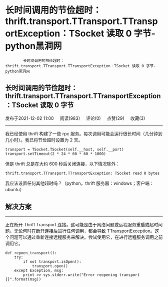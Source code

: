 # 长时间调用的节俭超时：thrift.transport.TTransport.TTransportException：TSocket 读取 0 字节-python黑洞网
            长时间调用的节俭超时：thrift.transport.TTransport.TTransportException：TSocket 读取 0 字节-python黑洞网 

长时间调用的节俭超时：thrift.transport.TTransport.TTransportException：TSocket 读取 0 字节
--------------------------------------------------------------------------

发布于2021-12-02 11:00     阅读(983)     评论(0)     点赞(29)     收藏(3)

* * *

我已经使用 thrift 构建了一些 rpc 服务。每次调用可能会运行很长时间（几分钟到几小时）。我已将节俭超时设置为 2 天。

```null
transport = TSocket.TSocket(self.__host, self.__port)
transport.setTimeout(2 * 24 * 60 * 60 * 1000)

```

但是 thrift 总是在大约 600 秒后关闭连接，以下情况除外：

```null
thrift.transport.TTransport.TTransportException: TSocket read 0 bytes

```

我应该设置任何其他超时吗？（python，thrift 服务器：windows；客户端：ubuntu）

  

解决方案
----

* * *

正在断开 Thrift Transport 连接。这可能是由于网络问题或远程服务重启或超时问题。无论何时在断开连接后进行任何调用，都会导致 TTransportException。这个问题可以通过重新连接远程服务来解决。尝试使用它，在进行远程服务调用之前调用它。

```null
def repoen_transport():
    try:
        if not transport.isOpen():
            transport.open()
    except Exception, msg:
        print >> sys.stderr.write("Error reopening transport {}".format(msg))

```

